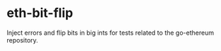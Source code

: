 # eth-bit-flip
Inject errors and flip bits in big ints for tests related to the go-ethereum repository.

